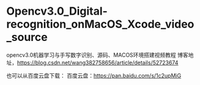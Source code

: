 # Opencv3.0_Digital-recognition_onMacOS_Xcode_video_source
opencv3.0机器学习与手写数字识别、源码、MACOS环境搭建视频教程
博客地址，https://blog.csdn.net/wang382758656/article/details/52723674

也可以从百度云盘下载：
百度云盘：https://pan.baidu.com/s/1c2upMiG
